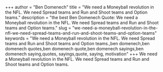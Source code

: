 +++
author = "Ben Domenech"
title = "We need a Moneyball revolution in the NFL. We need Spread teams and Run and Shoot teams and Option teams."
description = "the best Ben Domenech Quote: We need a Moneyball revolution in the NFL. We need Spread teams and Run and Shoot teams and Option teams."
slug = "we-need-a-moneyball-revolution-in-the-nfl-we-need-spread-teams-and-run-and-shoot-teams-and-option-teams"
keywords = "We need a Moneyball revolution in the NFL. We need Spread teams and Run and Shoot teams and Option teams.,ben domenech,ben domenech quotes,ben domenech quote,ben domenech sayings,ben domenech saying,quotes, sayings,quote, saying, motivation"
+++
We need a Moneyball revolution in the NFL. We need Spread teams and Run and Shoot teams and Option teams.

